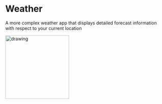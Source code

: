 # Weather
A more complex weather app that displays detailed forecast information with respect to your current location

<img src="https://imgur.com/a/tZY1MFe" alt="drawing" width="200"/>
